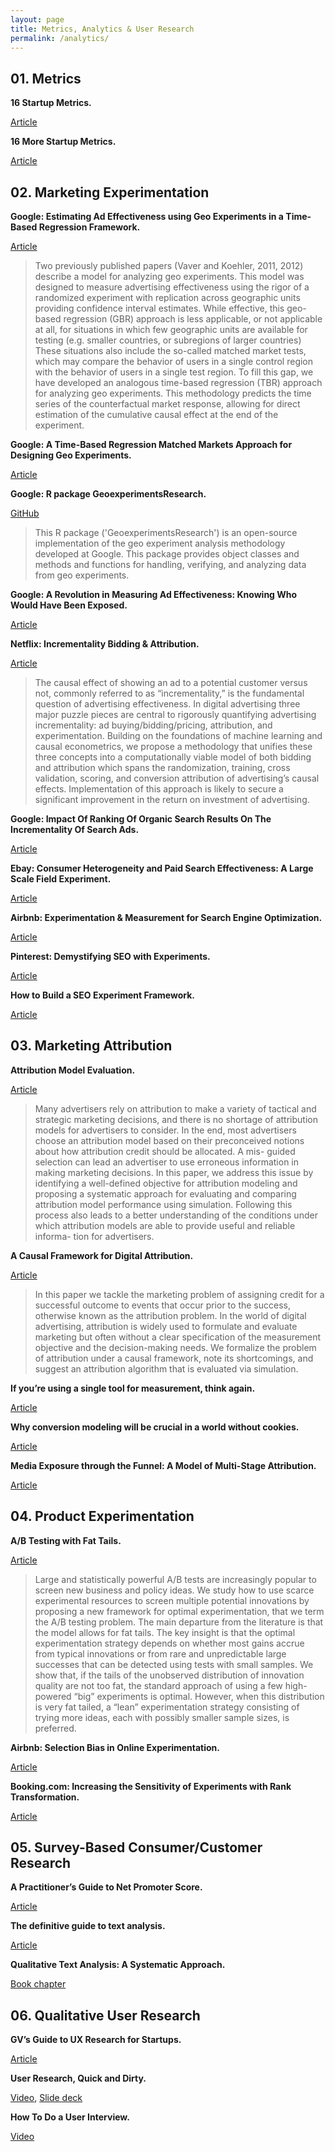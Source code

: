 ```yaml
---
layout: page
title: Metrics, Analytics & User Research
permalink: /analytics/
---
```


## 01. Metrics

**16 Startup Metrics.**

[Article](https://a16z.com/2015/08/21/16-metrics/)

**16 More Startup Metrics.**

[Article](https://a16z.com/2015/09/23/16-more-metrics/)

## 02. Marketing Experimentation

**Google: Estimating Ad Effectiveness using Geo Experiments in a Time-Based Regression Framework.**

[Article](https://static.googleusercontent.com/media/research.google.com/en//pubs/archive/45950.pdf)

> Two previously published papers (Vaver and Koehler, 2011, 2012) describe a model for analyzing geo experiments. This model was designed to measure advertising effectiveness using the rigor of a randomized experiment with replication across geographic units providing confidence interval estimates. While effective, this geo-based regression (GBR) approach is less applicable, or not applicable at all, for situations in which few geographic units are available for testing (e.g. smaller countries, or subregions of larger countries) These situations also include the so-called matched market tests, which may compare the behavior of users in a single control region with the behavior of users in a single test region. To fill this gap, we have developed an analogous time-based regression (TBR) approach for analyzing geo experiments. This methodology predicts the time series of the counterfactual market response, allowing for direct estimation of the cumulative causal effect at the end of the experiment.

**Google: A Time-Based Regression Matched Markets Approach for Designing Geo Experiments.**

[Article](https://storage.googleapis.com/pub-tools-public-publication-data/pdf/b1976d70ccf7119f2193ece2d3d378d5dd0dd7be.pdf)

**Google: R package GeoexperimentsResearch.**

[GitHub](https://github.com/google/GeoexperimentsResearch)

> This R package ('GeoexperimentsResearch') is an open-source implementation of the geo experiment analysis methodology developed at Google. This package provides object classes and methods and functions for handling, verifying, and analyzing data from geo experiments.

**Google: A Revolution in Measuring Ad Effectiveness: Knowing Who Would Have Been Exposed.**

[Article](https://www.thinkwithgoogle.com/intl/en-gb/marketing-resources/data-measurement/a-revolution-in-measuring-ad-effectiveness/)

**Netflix: Incrementality Bidding & Attribution.**

[Article](https://poseidon01.ssrn.com/delivery.php?ID=847004104083014073004109005080126126055092036006058054127082104102096123010086118011039049035031006028001089087025026100089121018007025078012084098083096103100084112018040048025124124126122127116022007071023028064090120079096074067102077090083028106064&EXT=pdf)

> The causal effect of showing an ad to a potential customer versus not, commonly referred to as “incrementality,” is the fundamental question of advertising effectiveness. In digital advertising three major puzzle pieces are central to rigorously quantifying advertising incrementality: ad buying/bidding/pricing, attribution, and experimentation. Building on the foundations of machine learning and causal econometrics, we propose a methodology that unifies these three concepts into a computationally viable model of both bidding and attribution which spans the randomization, training, cross validation, scoring, and conversion attribution of advertising’s causal effects. Implementation of this approach is likely to secure a significant improvement in the return on investment of advertising.

**Google: Impact Of Ranking Of Organic Search Results On The Incrementality Of Search Ads.**

[Article](http://static.googleusercontent.com/media/research.google.com/en//pubs/archive/37731.pdf)

**Ebay: Consumer Heterogeneity and Paid Search Effectiveness: A Large Scale Field Experiment.**

[Article](http://conference.nber.org/confer/2013/EoDs13/Tadelis.pdf)

**Airbnb: Experimentation & Measurement for Search Engine Optimization.**

[Article](https://medium.com/airbnb-engineering/experimentation-measurement-for-search-engine-optimization-b64136629760)

**Pinterest: Demystifying SEO with Experiments.**

[Article](https://medium.com/pinterest-engineering/demystifying-seo-with-experiments-a183b325cf4c)

**How to Build a SEO Experiment Framework.**

[Article](https://www.growthengblog.com/blog/2018/4/15/scaling-new-growth-opportunities-series-seo-basics)

## 03. Marketing Attribution

**Attribution Model Evaluation.**

[Article](https://storage.googleapis.com/pub-tools-public-publication-data/pdf/de1c3ab14fd52301fb193237fdffd45352159d5c.pdf)

> Many advertisers rely on attribution to make a variety of tactical and strategic marketing decisions, and there is no shortage of attribution models for advertisers to consider. In the end, most advertisers choose an attribution model based on their preconceived notions about how attribution credit should be allocated. A mis- guided selection can lead an advertiser to use erroneous information in making marketing decisions. In this paper, we address this issue by identifying a well-defined objective for attribution modeling and proposing a systematic approach for evaluating and comparing attribution model performance using simulation. Following this process also leads to a better understanding of the conditions under which attribution models are able to provide useful and reliable informa- tion for advertisers.

**A Causal Framework for Digital Attribution.**

[Article](https://storage.googleapis.com/pub-tools-public-publication-data/pdf/00ac9e279331692b816c7ad5bc10bc88cb555f25.pdf)

> In this paper we tackle the marketing problem of assigning credit for a successful outcome to events that occur prior to the success, otherwise known as the attribution problem. In the world of digital advertising, attribution is widely used to formulate and evaluate marketing but often without a clear specification of the measurement objective and the decision-making needs. We formalize the problem of attribution under a causal framework, note its shortcomings, and suggest an attribution algorithm that is evaluated via simulation.

**If you’re using a single tool for measurement, think again.**

[Article](https://www.thinkwithgoogle.com/marketing-resources/data-measurement/media-measurement-tools/)

**Why conversion modeling will be crucial in a world without cookies.**

[Article](https://www.thinkwithgoogle.com/marketing-resources/data-measurement/conversion-measurement-in-a-cookieless-world/)

**Media Exposure through the Funnel: A Model of Multi-Stage Attribution.**

[Article](https://poseidon01.ssrn.com/delivery.php?ID=623110115067019004064023028108122092051040069008061028095107008090009067077122030071123059021013106005121064005096068097083024105043041005072083103011121003022114096056082040091084090072092103000123101080010026066112028072029025027121079027020117001087&EXT=pdf)

## 04. Product Experimentation

**A/B Testing with Fat Tails.**

[Article](https://eduardomazevedo.github.io/papers/azevedo-et-al-ab.pdf)

> Large and statistically powerful A/B tests are increasingly popular to screen new business and policy ideas. We study how to use scarce experimental resources to screen multiple potential innovations by proposing a new framework for optimal experimentation, that we term the A/B testing problem. The main departure from the literature is that the model allows for fat tails. The key insight is that the optimal experimentation strategy depends on whether most gains accrue from typical innovations or from rare and unpredictable large successes that can be detected using tests with small samples. We show that, if the tails of the unobserved distribution of innovation quality are not too fat, the standard approach of using a few high-powered “big” experiments is optimal. However, when this distribution is very fat tailed, a “lean” experimentation strategy consisting of trying more ideas, each with possibly smaller sample sizes, is preferred.

**Airbnb: Selection Bias in Online Experimentation.**

[Article](https://medium.com/airbnb-engineering/selection-bias-in-online-experimentation-c3d67795cceb)

**Booking.com: Increasing the Sensitivity of Experiments with Rank Transformation.**

[Article](https://booking.ai/increasing-sensitivity-of-experiments-with-the-rank-transformation-draft-c01aff70b255)

## 05. Survey-Based Consumer/Customer Research

**A Practitioner’s Guide to Net Promoter Score.**

[Article](https://andrewchen.co/a-practitioners-guide-to-net-promoter-score/)

**The definitive guide to text analysis.**

[Article](https://www.qualtrics.com/experience-management/research/text-analysis/)

**Qualitative Text Analysis: A Systematic Approach.**

[Book chapter](https://link.springer.com/chapter/10.1007/978-3-030-15636-7_8)

## 06. Qualitative User Research

**GV’s Guide to UX Research for Startups.**

[Article](https://library.gv.com/gv-guide-to-uxresearch-for-startups-b6d0c8ac81b3)

**User Research, Quick and Dirty.**

[Video](https://library.gv.com/user-research-quick-and-dirty-1fcfa54c91c4), [Slide deck](https://www.dropbox.com/s/6kef5x79ap8f9v7/User-Research-Workshop_Google-Ventures_Feb2013.pdf?dl=0)

**How To Do a User Interview.**

[Video](https://youtu.be/Qq3OiHQ-HCU)